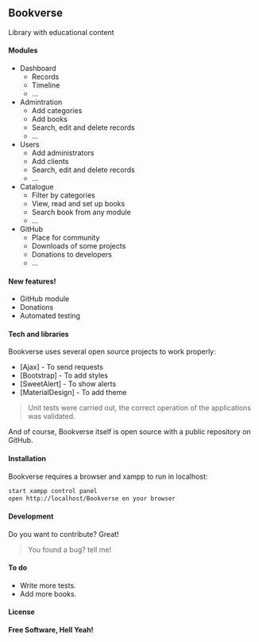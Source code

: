 ## Bookverse

Library with educational content

#### Modules

  + Dashboard
    * Records
    * Timeline
    * ...
  + Admintration
    * Add categories
    * Add books
    * Search, edit and delete records
    * ...
  + Users
    * Add administrators
    * Add clients
    * Search, edit and delete records
    * ...
  + Catalogue
    * Filter by categories
    * View, read and set up books
    * Search book from any module
    * ...
  + GitHub
    * Place for community
    * Downloads of some projects
    * Donations to developers
    * ...
       
#### New features!

  - GitHub module
  - Donations
  - Automated testing

#### Tech and libraries

Bookverse uses several open source projects to work properly:

* [Ajax] - To send requests
* [Bootstrap] - To add styles
* [SweetAlert] - To show alerts
* [MaterialDesign] - To add theme

>Unit tests were carried out, the correct operation of the applications was validated.

And of course, Bookverse itself is open source with a public repository on GitHub.

#### Installation

Bookverse requires a browser and xampp to run in localhost:

```sh
start xampp control panel
open http://localhost/Bookverse en your browser 
```

#### Development

Do you want to contribute? Great!
>You found a bug? tell me!

#### To do

 - Write more tests.
 - Add more books.
 
#### License

**Free Software, Hell Yeah!**